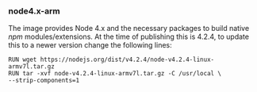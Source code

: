 ### node4.x-arm

The image provides Node 4.x and the necessary packages to build native *npm* modules/extensions. At the time of publishing this is 4.2.4, to update this to a newer version change the following lines:

```
RUN wget https://nodejs.org/dist/v4.2.4/node-v4.2.4-linux-armv7l.tar.gz
RUN tar -xvf node-v4.2.4-linux-armv7l.tar.gz -C /usr/local \
--strip-components=1
```
